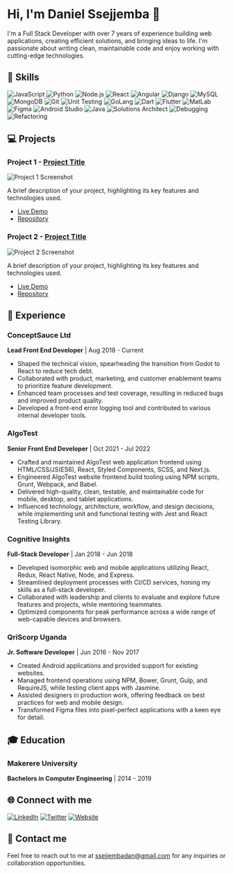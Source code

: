 # Hi, I'm Daniel Ssejjemba 👋

I'm a Full Stack Developer with over 7 years of experience building web applications, creating efficient solutions, and bringing ideas to life. I'm passionate about writing clean, maintainable code and enjoy working with cutting-edge technologies.

## 🚀 Skills

![JavaScript](https://img.shields.io/badge/JavaScript-blue?style=flat-square&logo=javascript&logoColor=white)
![Python](https://img.shields.io/badge/Python-blue?style=flat-square&logo=python&logoColor=white)
![Node.js](https://img.shields.io/badge/Node.js-blue?style=flat-square&logo=node.js&logoColor=white)
![React](https://img.shields.io/badge/React-blue?style=flat-square&logo=react&logoColor=white)
![Angular](https://img.shields.io/badge/Angular-blue?style=flat-square&logo=angular&logoColor=white)
![Django](https://img.shields.io/badge/Django-blue?style=flat-square&logo=django&logoColor=white)
![MySQL](https://img.shields.io/badge/MySQL-blue?style=flat-square&logo=mysql&logoColor=white)
![MongoDB](https://img.shields.io/badge/MongoDB-blue?style=flat-square&logo=mongodb&logoColor=white)
![Git](https://img.shields.io/badge/Git-blue?style=flat-square&logo=git&logoColor=white)
![Unit Testing](https://img.shields.io/badge/Unit_Testing-green?style=flat-square&logo=checkmarx&logoColor=white)
![GoLang](https://img.shields.io/badge/GoLang-blue?style=flat-square&logo=go&logoColor=white)
![Dart](https://img.shields.io/badge/Dart-blue?style=flat-square&logo=dart&logoColor=white)
![Flutter](https://img.shields.io/badge/Flutter-blue?style=flat-square&logo=flutter&logoColor=white)
![MatLab](https://img.shields.io/badge/MatLab-blue?style=flat-square&logo=mathworks&logoColor=white)
![Figma](https://img.shields.io/badge/Figma-blue?style=flat-square&logo=figma&logoColor=white)
![Android Studio](https://img.shields.io/badge/Android_Studio-blue?style=flat-square&logo=android-studio&logoColor=white)
![Java](https://img.shields.io/badge/Java-blue?style=flat-square&logo=java&logoColor=white)
![Solutions Architect](https://img.shields.io/badge/Solutions_Architect-green?style=flat-square&logo=aws&logoColor=white)
![Debugging](https://img.shields.io/badge/Debugging-green?style=flat-square&logo=gitpod&logoColor=white)
![Refactoring](https://img.shields.io/badge/Refactoring-green?style=flat-square&logo=sourcegraph&logoColor=white)

## 💻 Projects

### Project 1 - [Project Title](https://github.com/yourusername/project1)

![Project 1 Screenshot](path/to/project1-screenshot.png)

A brief description of your project, highlighting its key features and technologies used.

- [Live Demo](https://project1.example.com)
- [Repository](https://github.com/yourusername/project1)

### Project 2 - [Project Title](https://github.com/yourusername/project2)

![Project 2 Screenshot](path/to/project2-screenshot.png)

A brief description of your project, highlighting its key features and technologies used.

- [Live Demo](https://project2.example.com)
- [Repository](https://github.com/yourusername/project2)

## 🌟 Experience

### ConceptSauce Ltd

**Lead Front End Developer** | Aug 2018 - Current

- Shaped the technical vision, spearheading the transition from Godot to React to reduce tech debt.
- Collaborated with product, marketing, and customer enablement teams to prioritize feature development.
- Enhanced team processes and test coverage, resulting in reduced bugs and improved product quality.
- Developed a front-end error logging tool and contributed to various internal developer tools.

### AlgoTest

**Senior Front End Developer** | Oct 2021 - Jul 2022

- Crafted and maintained AlgoTest web application frontend using HTML/CSS/JS(ES6), React, Styled Components, SCSS, and Next.js.
- Engineered AlgoTest website frontend build tooling using NPM scripts, Grunt, Webpack, and Babel.
- Delivered high-quality, clean, testable, and maintainable code for mobile, desktop, and tablet applications.
- Influenced technology, architecture, workflow, and design decisions, while implementing unit and functional testing with Jest and React Testing Library.

### Cognitive Insights

**Full-Stack Developer** | Jan 2018 - Jun 2018

- Developed isomorphic web and mobile applications utilizing React, Redux, React Native, Node, and Express.
- Streamlined deployment processes with CI/CD services, honing my skills as a full-stack developer.
- Collaborated with leadership and clients to evaluate and explore future features and projects, while mentoring teammates.
- Optimized components for peak performance across a wide range of web-capable devices and browsers.

### QriScorp Uganda

**Jr. Software Developer** | Jun 2016 - Nov 2017

- Created Android applications and provided support for existing websites.
- Managed frontend operations using NPM, Bower, Grunt, Gulp, and RequireJS, while testing client apps with Jasmine.
- Assisted designers in production work, offering feedback on best practices for web and mobile design.
- Transformed Figma files into pixel-perfect applications with a keen eye for detail.

## 🎓 Education

### Makerere University

**Bachelors in Computer Engineering** | 2014 - 2019

## 🌐 Connect with me

[![LinkedIn](https://img.shields.io/badge/LinkedIn-blue?style=flat-square&logo=linkedin&logoColor=white)](https://www.linkedin.com/in/daniel-ssejjemba)
[![Twitter](https://img.shields.io/badge/Twitter-blue?style=flat-square&logo=twitter&logoColor=white)](https://twitter.com/ssejjembadan)
[![Website](https://img.shields.io/badge/Website-blue?style=flat-square-square&logo=google-chrome&logoColor=white)](https://ssejjembadan.com/)

## 📩 Contact me

Feel free to reach out to me at ssejjembadan@gmail.com for any inquiries or collaboration opportunities.
